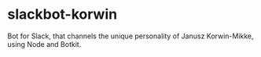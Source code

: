# slackbot-korwin
Bot for Slack, that channels the unique personality of Janusz Korwin-Mikke, using Node and Botkit.
